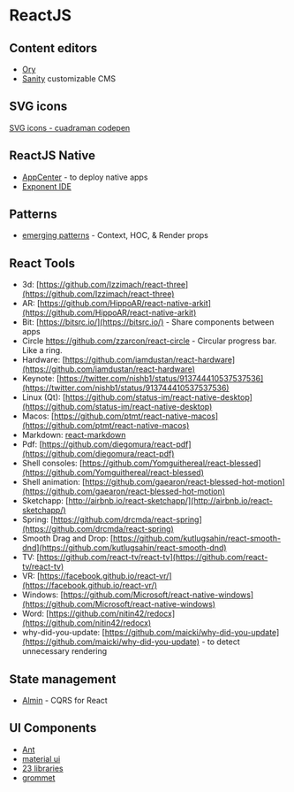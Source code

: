 # ReactJS

## Content editors

* [Ory](https://www.gitbook.com/book/ory/editor/details)
* [Sanity](https://www.sanity.io/) customizable CMS

## SVG icons

[SVG icons - cuadraman codepen](https://cuadraman/LGoXwz)

## ReactJS Native

* [AppCenter](https://appcenter.ms/) - to deploy native apps
* [Exponent IDE](https://getexponent.com)

## Patterns

* [emerging patterns](https://medium.freecodecamp.org/evolving-patterns-in-react-116140e5fe8f) - Context, HOC, & Render props

## React Tools

* 3d: [https://github.com/Izzimach/react-three](https://github.com/Izzimach/react-three)
* AR: [https://github.com/HippoAR/react-native-arkit](https://github.com/HippoAR/react-native-arkit)
* Bit: [https://bitsrc.io/](https://bitsrc.io/) - Share components between apps
* Circle https://github.com/zzarcon/react-circle - Circular progress bar. Like a ring.
* Hardware: [https://github.com/iamdustan/react-hardware](https://github.com/iamdustan/react-hardware)
* Keynote: [https://twitter.com/nishb1/status/913744410537537536](https://twitter.com/nishb1/status/913744410537537536)
* Linux \(Qt\): [https://github.com/status-im/react-native-desktop](https://github.com/status-im/react-native-desktop)
* Macos: [https://github.com/ptmt/react-native-macos](https://github.com/ptmt/react-native-macos)
* Markdown: [react-markdown](https://github.com/rexxars/react-markdown)
* Pdf: [https://github.com/diegomura/react-pdf](https://github.com/diegomura/react-pdf)
* Shell consoles: [https://github.com/Yomguithereal/react-blessed](https://github.com/Yomguithereal/react-blessed)
* Shell animation: [https://github.com/gaearon/react-blessed-hot-motion](https://github.com/gaearon/react-blessed-hot-motion)
* Sketchapp: [http://airbnb.io/react-sketchapp/](http://airbnb.io/react-sketchapp/)
* Spring: [https://github.com/drcmda/react-spring](https://github.com/drcmda/react-spring)
* Smooth Drag and Drop: [https://github.com/kutlugsahin/react-smooth-dnd](https://github.com/kutlugsahin/react-smooth-dnd)
* TV: [https://github.com/react-tv/react-tv](https://github.com/react-tv/react-tv)
* VR: [https://facebook.github.io/react-vr/](https://facebook.github.io/react-vr/)
* Windows: [https://github.com/Microsoft/react-native-windows](https://github.com/Microsoft/react-native-windows)
* Word: [https://github.com/nitin42/redocx](https://github.com/nitin42/redocx)
* why-did-you-update: [https://github.com/maicki/why-did-you-update](https://github.com/maicki/why-did-you-update) - to detect unnecessary rendering

## State management

* [Almin](https://almin.js.org/) - CQRS for React

## UI Components

* [Ant](https://ant.design/)
* [material ui](http://www.material-ui.com)
* [23 libraries](https://hackernoon.com/23-best-react-ui-component-libraries-and-frameworks-250a81b2ac42)
* [grommet](http://grommet.io/)



